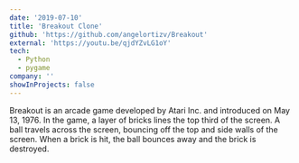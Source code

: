 ```yaml
---
date: '2019-07-10'
title: 'Breakout Clone'
github: 'https://github.com/angelortizv/Breakout'
external: 'https://youtu.be/qjdYZvLG1oY'
tech:
  - Python
  - pygame
company: ''
showInProjects: false
---
```


Breakout is an arcade game developed by Atari Inc. and introduced on May 13, 1976. In the game, a layer of bricks lines the top third of the screen. A ball travels across the screen, bouncing off the top and side walls of the screen. When a brick is hit, the ball bounces away and the brick is destroyed.

